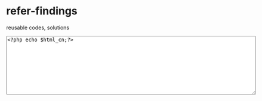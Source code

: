 # refer-findings
reusable codes, solutions

<?php $html_cn= 'some value';?>
<div id="html_content_div">
<textarea name = "html_content" class="dsbl" id = "html_content"  cols="100" rows="10" style="width: 669px; height: 157px;" ><?php echo $html_cn;?></textarea>
                        </div>
